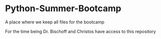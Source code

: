 # Python-Summer-Bootcamp
A place where we keep all files for the bootcamp

For the time being Dr. Bischoff and Christos have access to this repository
